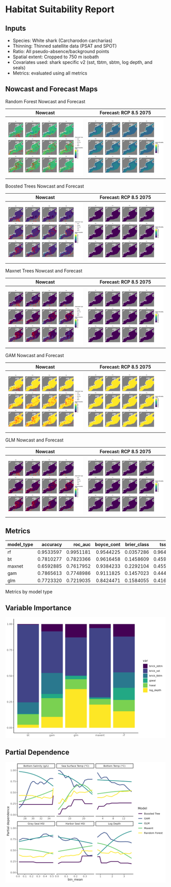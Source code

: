 Habitat Suitability Report
================

## Inputs

- Species: White shark (Carcharodon carcharias)
- Thinning: Thinned satellite data (PSAT and SPOT)
- Ratio: All pseudo-absence/background points
- Spatial extent: Cropped to 750 m isobath
- Covariates used: shark specific v2 (sst, tbtm, sbtm, log depth, and
  seals)
- Metrics: evaluated using all metrics

## Nowcast and Forecast Maps

Random Forest Nowcast and Forecast

| Nowcast | Forecast: RCP 8.5 2075 |
|:--:|:--:|
| ![](../../../../tidy_reports/versions/c11/100700/c11.100700.01_12_rf_compiled_casts.png) | ![](../../../../tidy_reports/versions/c11/100704/c11.100704.01_12_rf_compiled_casts.png) |

Boosted Trees Nowcast and Forecast

| Nowcast | Forecast: RCP 8.5 2075 |
|:--:|:--:|
| ![](../../../../tidy_reports/versions/c11/100700/c11.100700.01_12_bt_compiled_casts.png) | ![](../../../../tidy_reports/versions/c11/100704/c11.100704.01_12_bt_compiled_casts.png) |

Maxnet Trees Nowcast and Forecast

| Nowcast | Forecast: RCP 8.5 2075 |
|:--:|:--:|
| ![](../../../../tidy_reports/versions/c11/100700/c11.100700.01_12_maxent_compiled_casts.png) | ![](../../../../tidy_reports/versions/c11/100704/c11.100704.01_12_maxent_compiled_casts.png) |

GAM Nowcast and Forecast

| Nowcast | Forecast: RCP 8.5 2075 |
|:--:|:--:|
| ![](../../../../tidy_reports/versions/c11/100700/c11.100700.01_12_gam_compiled_casts.png) | ![](../../../../tidy_reports/versions/c11/100704/c11.100704.01_12_gam_compiled_casts.png) |

GLM Nowcast and Forecast

| Nowcast | Forecast: RCP 8.5 2075 |
|:--:|:--:|
| ![](../../../../tidy_reports/versions/c11/100700/c11.100700.01_12_glm_compiled_casts.png) | ![](../../../../tidy_reports/versions/c11/100704/c11.100704.01_12_glm_compiled_casts.png) |

## Metrics

| model_type |  accuracy |   roc_auc | boyce_cont | brier_class |   tss_max |
|:-----------|----------:|----------:|-----------:|------------:|----------:|
| rf         | 0.9533597 | 0.9951181 |  0.9544225 |   0.0357286 | 0.9646428 |
| bt         | 0.7810277 | 0.7823366 |  0.9616458 |   0.1458609 | 0.4590908 |
| maxnet     | 0.6592885 | 0.7617952 |  0.9384233 |   0.2292104 | 0.4554144 |
| gam        | 0.7865613 | 0.7748986 |  0.9111825 |   0.1457023 | 0.4449628 |
| glm        | 0.7723320 | 0.7219035 |  0.8424471 |   0.1584055 | 0.4165969 |

Metrics by model type

## Variable Importance

![](m11.10070_tidy_compiled_files/figure-gfm/variable_importance-1.png)

## Partial Dependence

![](m11.10070_tidy_compiled_files/figure-gfm/partial_dependence-1.png)
